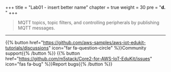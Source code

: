 +++
title = "Lab01 - insert better name"
chapter = true
weight = 30
pre = "<b>d. </b>"
+++


>  MQTT topics, topic filters, and controlling peripherals by publishing MQTT messages.


---
{{% button href="https://github.com/aws-samples/aws-iot-edukit-tutorials/discussions" icon="far fa-question-circle" %}}Community support{{% /button %}} {{% button href="https://github.com/m5stack/Core2-for-AWS-IoT-EduKit/issues" icon="fas fa-bug" %}}Report bugs{{% /button %}}